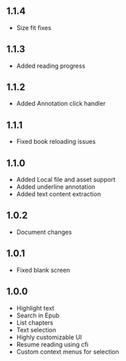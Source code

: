## 1.1.4

- Size fit fixes

## 1.1.3

- Added reading progress

## 1.1.2

- Added Annotation click handler

## 1.1.1

- Fixed book reloading issues

## 1.1.0

- Added Local file and asset support
- Added underline annotation
- Added text content extraction

## 1.0.2

- Document changes

## 1.0.1

- Fixed blank screen

## 1.0.0

- Highlight text
- Search in Epub
- List chapters
- Text selection
- Highly customizable UI
- Resume reading using cfi
- Custom context menus for selection
